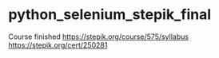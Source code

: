 # python_selenium_stepik_final
Course finished 
https://stepik.org/course/575/syllabus
https://stepik.org/cert/250281 
